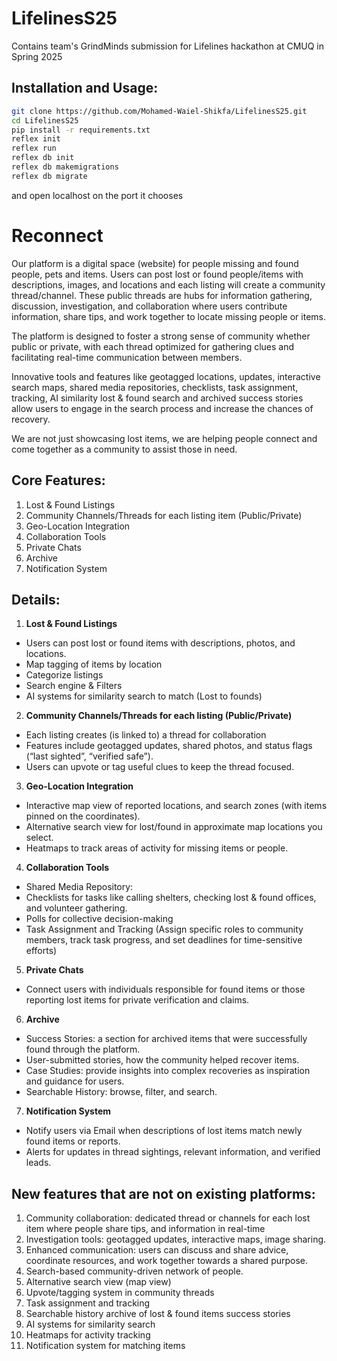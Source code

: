# LifelinesS25
Contains team's GrindMinds submission for Lifelines hackathon at CMUQ in Spring 2025

## Installation and Usage:

```bash
git clone https://github.com/Mohamed-Waiel-Shikfa/LifelinesS25.git
cd LifelinesS25
pip install -r requirements.txt
reflex init
reflex run
reflex db init  
reflex db makemigrations
reflex db migrate
```

and open localhost on the port it chooses

# Reconnect

Our platform is a digital space (website) for people missing and found people, pets and items. Users can post lost or found people/items with descriptions, images, and locations and each listing will create a community thread/channel. These public threads are hubs for information gathering, discussion, investigation, and collaboration where users contribute information, share tips, and work together to locate missing people or items. 

The platform is designed to foster a strong sense of community whether public or private, with each thread optimized for gathering clues and facilitating real-time communication between members. 

Innovative tools and features like geotagged locations, updates, interactive search maps, shared media repositories, checklists, task assignment, tracking, AI similarity lost & found search and archived success stories allow users to engage in the search process and increase the chances of recovery. 

We are not just showcasing lost items, we are helping people connect and come together as a community to assist those in need.

		
## Core Features:
1. Lost & Found Listings 
2. Community Channels/Threads for each listing item (Public/Private)
3. Geo-Location Integration
4. Collaboration Tools
5. Private Chats
6. Archive
7. Notification System

## Details:
1. **Lost & Found Listings**
-  Users can post lost or found items with descriptions, photos, and locations.
- Map tagging of items by location
- Categorize listings
- Search engine & Filters
- AI systems for similarity search to match (Lost to founds)

2. **Community Channels/Threads for each listing (Public/Private)**
- Each listing creates (is linked to) a thread for collaboration
- Features include geotagged updates, shared photos, and status flags (“last sighted”, “verified safe”).
- Users can upvote or tag useful clues to keep the thread focused.

3. **Geo-Location Integration**
- Interactive map view of reported locations, and search zones (with items pinned on the coordinates). 
- Alternative search view for lost/found in approximate map locations you select.
- Heatmaps to track areas of activity for missing items or people.

4. **Collaboration Tools**
- Shared Media Repository: 
- Checklists for tasks like calling shelters, checking lost & found offices, and volunteer gathering.
- Polls for collective decision-making
- Task Assignment and Tracking (Assign specific roles to community members, track task progress, and set deadlines for time-sensitive efforts)

5. **Private Chats**
- Connect users with individuals responsible for found items or those reporting lost items for private verification and claims.

6. **Archive**
- Success Stories: a section for archived items that were successfully found through the platform.
- User-submitted stories, how the community helped recover items.
- Case Studies: provide insights into complex recoveries as inspiration and guidance for users.
- Searchable History: browse, filter, and search.

7. **Notification System**
- Notify users via Email when descriptions of lost items match newly found items or reports.
- Alerts for updates in thread sightings, relevant information, and verified leads.

## New features that are not on existing platforms:
1. Community collaboration: dedicated thread or channels for each lost item where people share tips, and information in real-time
2. Investigation tools: geotagged updates, interactive maps, image sharing.
3. Enhanced communication: users can discuss and share advice, coordinate resources, and work together towards a shared purpose.
4. Search-based community-driven network of people.
5. Alternative search view (map view)
6. Upvote/tagging system in community threads
7. Task assignment and tracking 
8. Searchable history archive of lost & found items success stories
9. AI systems for similarity search
10. Heatmaps for activity tracking
11. Notification system for matching items
